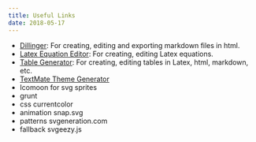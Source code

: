 ```yaml
---
title: Useful Links
date: 2018-05-17
---
```


- [Dillinger](http://www.dillinger.io): For creating, editing and exporting markdown files in html.
- [Latex Equation Editor](https://www.codecogs.com/latex/eqneditor.php): For creating, editing Latex equations.
- [Table Generator](http://www.tablesgenerator.com): For creating, editing tables in Latex, html, markdown, etc.
- [TextMate Theme Generator](https://tmtheme-editor.herokuapp.com/#!/editor/theme/Monokai)
- Icomoon for svg sprites
- grunt
- css currentcolor
- animation snap.svg
- patterns svgeneration.com
- fallback svgeezy.js